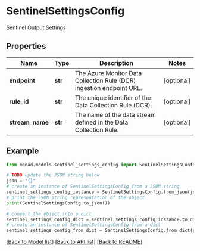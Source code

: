 # SentinelSettingsConfig

Sentinel Output Settings

## Properties

Name | Type | Description | Notes
------------ | ------------- | ------------- | -------------
**endpoint** | **str** | The Azure Monitor Data Collection Rule (DCR) ingestion endpoint URL. | [optional] 
**rule_id** | **str** | The unique identifier of the Data Collection Rule (DCR). | [optional] 
**stream_name** | **str** | The name of the data stream defined in the Data Collection Rule. | [optional] 

## Example

```python
from monad.models.sentinel_settings_config import SentinelSettingsConfig

# TODO update the JSON string below
json = "{}"
# create an instance of SentinelSettingsConfig from a JSON string
sentinel_settings_config_instance = SentinelSettingsConfig.from_json(json)
# print the JSON string representation of the object
print(SentinelSettingsConfig.to_json())

# convert the object into a dict
sentinel_settings_config_dict = sentinel_settings_config_instance.to_dict()
# create an instance of SentinelSettingsConfig from a dict
sentinel_settings_config_from_dict = SentinelSettingsConfig.from_dict(sentinel_settings_config_dict)
```
[[Back to Model list]](../README.md#documentation-for-models) [[Back to API list]](../README.md#documentation-for-api-endpoints) [[Back to README]](../README.md)


